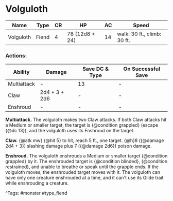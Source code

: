 # Volguloth

| Name | Type | CR | HP | AC | Speed |
|------|------|----|----|----|-------|
| Volguloth | Fiend | 4 | 78 (12d8 + 24) | 14 | walk: 30 ft., climb: 30 ft. |

### Actions:

| Ability | Damage | Save DC & Type | On Successful Save |
|---------|--------|----------------|--------------------|
| Multiattack | - | 13 | - |
| Claw | 2d4 + 3 + 2d6 | - | - |
| Enshroud | - | - | - |


**Multiattack.** The volguloth makes two Claw attacks. If both Claw attacks hit a Medium or smaller target, the target is {@condition grappled} (escape {@dc 13}), and the volguloth uses its Enshroud on the target.

**Claw.** {@atk mw} {@hit 5} to hit, reach 5 ft., one target. {@h}8 ({@damage 2d4 + 3}) slashing damage plus 7 ({@damage 2d6}) poison damage.

**Enshroud.** The volguloth enshrouds a Medium or smaller target {@condition grappled} by it. The enshrouded target is {@condition blinded}, {@condition restrained}, and unable to breathe or speak until the grapple ends. If the volguloth moves, the enshrouded target moves with it. The volguloth can have only one creature enshrouded at a time, and it can't use its Glide trait while enshrouding a creature.

^Tags: #monster #type_fiend